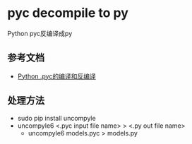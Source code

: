 # pyc decompile to py

Python pyc反编译成py

## 参考文档

* [Python .pyc的编译和反编译](https://www.cnblogs.com/LuckyZLi/p/9873872.html)

## 处理方法

* sudo pip install uncompyle
* uncompyle6 <.pyc input file name> > <.py out file name>
  * uncompyle6 models.pyc > models.py 
